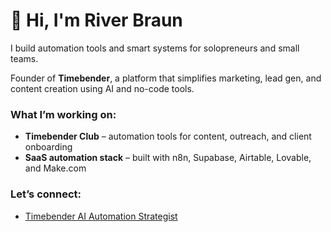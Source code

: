 # 👋 Hi, I'm River Braun

I build automation tools and smart systems for solopreneurs and small teams.

Founder of **Timebender**, a platform that simplifies marketing, lead gen, and content creation using AI and no-code tools.

### What I’m working on:
- **Timebender Club** – automation tools for content, outreach, and client onboarding
- **SaaS automation stack** – built with n8n, Supabase, Airtable, Lovable, and Make.com

### Let’s connect:
- [Timebender AI Automation Strategist](https://timebenderai.com)


<!---
Riverb42/Riverb42 is a ✨ special ✨ repository because its `README.md` (this file) appears on your GitHub profile.
You can click the Preview link to take a look at your changes.
--->
